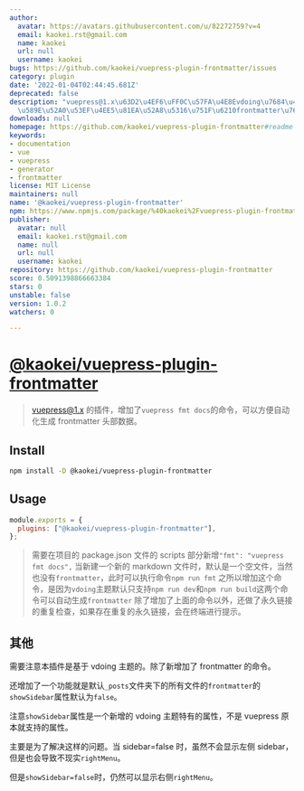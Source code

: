 ```yaml
---
author:
  avatar: https://avatars.githubusercontent.com/u/82272759?v=4
  email: kaokei.rst@gmail.com
  name: kaokei
  url: null
  username: kaokei
bugs: https://github.com/kaokei/vuepress-plugin-frontmatter/issues
category: plugin
date: '2022-01-04T02:44:45.681Z'
deprecated: false
description: "vuepress@1.x\u63D2\u4EF6\uFF0C\u57FA\u4E8Evdoing\u7684\u4E3B\u9898\uFF0C\
  \u589E\u52A0\u53EF\u4EE5\u81EA\u52A8\u5316\u751F\u6210frontmatter\u7684\u547D\u4EE4"
downloads: null
homepage: https://github.com/kaokei/vuepress-plugin-frontmatter#readme
keywords:
- documentation
- vue
- vuepress
- generator
- frontmatter
license: MIT License
maintainers: null
name: '@kaokei/vuepress-plugin-frontmatter'
npm: https://www.npmjs.com/package/%40kaokei%2Fvuepress-plugin-frontmatter
publisher:
  avatar: null
  email: kaokei.rst@gmail.com
  name: null
  url: null
  username: kaokei
repository: https://github.com/kaokei/vuepress-plugin-frontmatter
score: 0.5091398866663384
stars: 0
unstable: false
version: 1.0.2
watchers: 0

---
```


# [@kaokei/vuepress-plugin-frontmatter](https://github.com/kaokei/vuepress-plugin-frontmatter)

> vuepress@1.x 的插件，增加了`vuepress fmt docs`的命令，可以方便自动化生成 frontmatter 头部数据。

## Install

```bash
npm install -D @kaokei/vuepress-plugin-frontmatter
```

## Usage

```javascript
module.exports = {
  plugins: ["@kaokei/vuepress-plugin-frontmatter"],
};
```

> 需要在项目的 package.json 文件的 scripts 部分新增`"fmt": "vuepress fmt docs",`
> 当新建一个新的 markdown 文件时，默认是一个空文件，当然也没有`frontmatter`，此时可以执行命令`npm run fmt`
> 之所以增加这个命令，是因为`vdoing`主题默认只支持`npm run dev`和`npm run build`这两个命令可以自动生成`frontmatter`
> 除了增加了上面的命令以外，还做了永久链接的重复检查，如果存在重复的永久链接，会在终端进行提示。

## 其他

需要注意本插件是基于 vdoing 主题的。除了新增加了 frontmatter 的命令。

还增加了一个功能就是默认`_posts`文件夹下的所有文件的`frontmatter`的`showSidebar`属性默认为`false`。

注意`showSidebar`属性是一个新增的 vdoing 主题特有的属性，不是 vuepress 原本就支持的属性。

主要是为了解决这样的问题。当 sidebar=false 时，虽然不会显示左侧 sidebar，但是也会导致不现实`rightMenu`。

但是`showSidebar=false`时，仍然可以显示右侧`rightMenu`。
